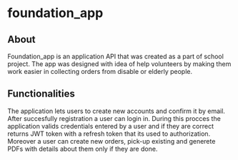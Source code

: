 # foundation_app

## About

Foundation_app is an application API that was created as a part of school project. The app was designed with idea of help volunteers by making them work easier in collecting orders from disable or elderly people.

## Functionalities 

The application lets users to create new accounts and confirm it by email. After succesfully registration a user can login in. During this procces the application valids
credentials entered by a user and if they are correct returns JWT token with a refresh token that its used to authorization. Moreover a user can create new orders, pick-up existing and generete PDFs with details about them only if they are done.
